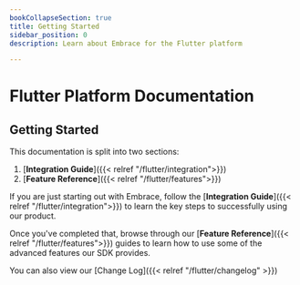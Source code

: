```yaml
---
bookCollapseSection: true
title: Getting Started
sidebar_position: 0
description: Learn about Embrace for the Flutter platform

---
```

# Flutter Platform Documentation

## Getting Started

This documentation is split into two sections:

1. [**Integration Guide**]({{< relref "/flutter/integration">}})
2. [**Feature Reference**]({{< relref "/flutter/features">}})

If you are just starting out with Embrace, follow the [**Integration Guide**]({{< relref "/flutter/integration">}}) to learn
the key steps to successfully using our product.  

Once you've completed that, browse through our [**Feature Reference**]({{< relref "/flutter/features">}}) guides to learn how
to use some of the advanced features our SDK provides.  

You can also view our [Change Log]({{< relref "/flutter/changelog" >}})
